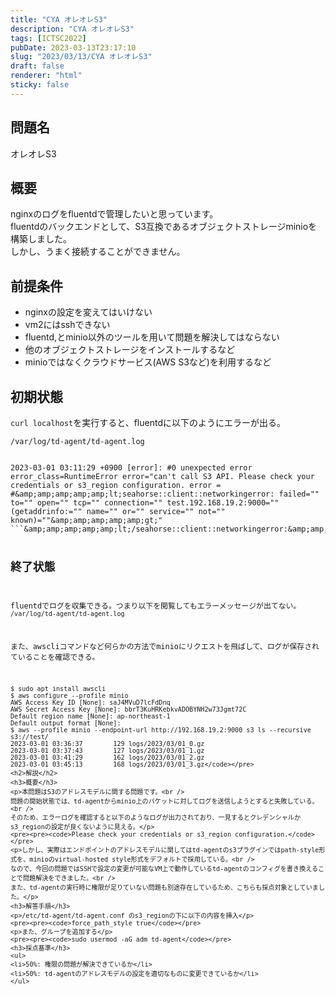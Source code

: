 ```yaml
---
title: "CYA オレオレS3"
description: "CYA オレオレS3"
tags: [ICTSC2022]
pubDate: 2023-03-13T23:17:10
slug: "2023/03/13/CYA オレオレS3"
draft: false
renderer: "html"
sticky: false
---
```


<h2>問題名</h2>
<p>オレオレS3</p>
<h2>概要</h2>
<p>nginxのログをfluentdで管理したいと思っています。<br />
fluentdのバックエンドとして、S3互換であるオブジェクトストレージminioを構築しました。<br />
しかし、うまく接続することができません。</p>
<h2>前提条件</h2>
<ul>
<li>nginxの設定を変えてはいけない</li>
<li>vm2にはsshできない</li>
<li>fluentd,とminio以外のツールを用いて問題を解決してはならない</li>
<li>他のオブジェクトストレージをインストールするなど</li>
<li>minioではなくクラウドサービス(AWS S3など)を利用するなど</li>
</ul>
<h2>初期状態</h2>
<p><code>curl localhost</code>を実行すると、fluentdに以下のようにエラーが出る。</p>
<p><code>/var/log/td-agent/td-agent.log</code></p>
<pre><pre><code>2023-03-01 03:11:29 +0900 [error]: #0 unexpected error error_class=RuntimeError error=&quot;can't call S3 API. Please check your credentials or s3_region configuration. error = #&amp;amp;amp;amp;amp;amp;lt;seahorse::client::networkingerror: failed=&quot;&quot; to=&quot;&quot; open=&quot;&quot; tcp=&quot;&quot; connection=&quot;&quot; test.192.168.19.2:9000=&quot;&quot; (getaddrinfo:=&quot;&quot; name=&quot;&quot; or=&quot;&quot; service=&quot;&quot; not=&quot;&quot; known)=&quot;&quot;&amp;amp;amp;amp;amp;amp;gt;&quot;
```&amp;amp;amp;amp;amp;amp;lt;/seahorse::client::networkingerror:&amp;amp;amp;amp;amp;amp;gt;

## 終了状態

fluentdでログを収集できる。つまり以下を閲覧してもエラーメッセージが出てない。
`/var/log/td-agent/td-agent.log`

また、awscliコマンドなど何らかの方法でminioにリクエストを飛ばして、ログが保存されていることを確認できる。

```shell
$ sudo apt install awscli
$ aws configure --profile minio
AWS Access Key ID [None]: saJ4MVuD7lcFdDnq
AWS Secret Access Key [None]: bbrT3KuHRKebkvADOBYNH2w73Jgmt72C
Default region name [None]: ap-northeast-1
Default output format [None]:
$ aws --profile minio --endpoint-url http://192.168.19.2:9000 s3 ls --recursive s3://test/
2023-03-01 03:36:37        129 logs/2023/03/01_0.gz
2023-03-01 03:37:43        127 logs/2023/03/01_1.gz
2023-03-01 03:41:29        162 logs/2023/03/01_2.gz
2023-03-01 03:45:13        168 logs/2023/03/01_3.gz</code></pre>
<h2>解説</h2>
<h3>概要</h3>
<p>本問題はS3のアドレスモデルに関する問題です。<br />
問題の開始状態では、td-agentからminio上のバケットに対してログを送信しようとすると失敗している。<br />
そのため、エラーログを確認すると以下のようなログが出力されており、一見するとクレデンシャルかs3_regionの設定が良くないように見える。</p>
<pre><pre><code>Please check your credentials or s3_region configuration.</code></pre>
<p>しかし、実際はエンドポイントのアドレスモデルに関してはtd-agentのs3プラグインではpath-style形式を、minioのvirtual-hosted style形式をデフォルトで採用している。<br />
なので、今回の問題ではSSHで設定の変更が可能なVM上で動作しているtd-agentのコンフィグを書き換えることで問題解決をできました。<br />
また、td-agentの実行時に権限が足りていない問題も別途存在しているため、こちらも採点対象としていました。</p>
<h3>解答手順</h3>
<p>/etc/td-agent/td-agent.conf のs3_regionの下に以下の内容を挿入</p>
<pre><pre><code>force_path_style true</code></pre>
<p>また、グループを追加する</p>
<pre><pre><code>sudo usermod -aG adm td-agent</code></pre>
<h3>採点基準</h3>
<ul>
<li>50%: 権限の問題が解決できているか</li>
<li>50%: td-agentのアドレスモデルの設定を適切なものに変更できているか</li>
</ul>
